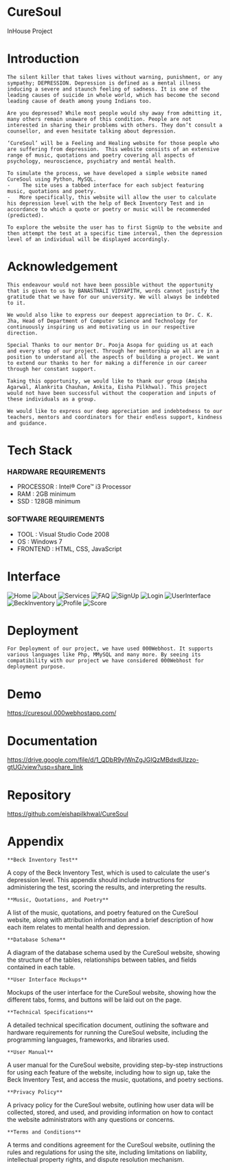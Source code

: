 # CureSoul
InHouse Project 

# Introduction
  
    The silent killer that takes lives without warning, punishment, or any sympathy; DEPRESSION. Depression is defined as a mental illness inducing a severe and staunch feeling of sadness. It is one of the leading causes of suicide in whole world, which has become the second leading cause of death among young Indians too. 
    
    Are you depressed? While most people would shy away from admitting it, many others remain unaware of this condition. People are not interested in sharing their problems with others. They don’t consult a counsellor, and even hesitate talking about depression.

    ‘CureSoul’ will be a Feeling and Healing website for those people who are suffering from depression.  This website consists of an extensive range of music, quotations and poetry covering all aspects of psychology, neuroscience, psychiatry and mental health. 

    To simulate the process, we have developed a simple website named CureSoul using Python, MySQL.
    -    The site uses a tabbed interface for each subject featuring music, quotations and poetry.
    -  	More specifically, this website will allow the user to calculate his depression level with the help of Beck Inventory Test and in accordance to which a quote or poetry or music will be recommended (predicted). 

    To explore the website the user has to first SignUp to the website and then attempt the test at a specific time interval, then the depression level of an individual will be displayed accordingly.
    
# Acknowledgement

    This endeavour would not have been possible without the opportunity that is given to us by BANASTHALI VIDYAPITH, words cannot justify the gratitude that we have for our university. We will always be indebted to it.

    We would also like to express our deepest appreciation to Dr. C. K. Jha, Head of Department of Computer Science and Technology for continuously inspiring us and motivating us in our respective direction.

    Special Thanks to our mentor Dr. Pooja Asopa for guiding us at each and every step of our project. Through her mentorship we all are in a position to understand all the aspects of building a project. We want to extend our thanks to her for making a difference in our career through her constant support.
    
    Taking this opportunity, we would like to thank our group (Amisha Agarwal, Alankrita Chauhan, Ankita, Eisha Pilkhwal). This project would not have been successful without the cooperation and inputs of these individuals as a group.

    We would like to express our deep appreciation and indebtedness to our teachers, mentors and coordinators for their endless support, kindness and guidance.

# Tech Stack

### HARDWARE REQUIREMENTS

- PROCESSOR	:	Intel® Core™ i3 Processor
- RAM 		: 	2GB minimum
- SSD 			: 	128GB minimum

### SOFTWARE REQUIREMENTS

- TOOL		:	Visual Studio Code 2008
- OS			:	Windows 7
- FRONTEND 	:	HTML, CSS, JavaScript

# Interface
 ![Home](https://github.com/eishapilkhwal/CureSoul/blob/main/Interface/homePage_1.png)
 ![About](https://github.com/eishapilkhwal/CureSoul/blob/main/Interface/About_2.png)
 ![Services](https://github.com/eishapilkhwal/CureSoul/blob/main/Interface/Services_3.png)
 ![FAQ](https://github.com/eishapilkhwal/CureSoul/blob/main/Interface/FAQ_4.png)
 ![SignUp](https://github.com/eishapilkhwal/CureSoul/blob/main/Interface/SignUp_5.png)
 ![Login](https://github.com/eishapilkhwal/CureSoul/blob/main/Interface/Login_6.png)
 ![UserInterface](https://github.com/eishapilkhwal/CureSoul/blob/main/Interface/UserInterface_7.png)
 ![BeckInventory](https://github.com/eishapilkhwal/CureSoul/blob/main/Interface/BeckInventory_7.png)
 ![Profile](https://github.com/eishapilkhwal/CureSoul/blob/main/Interface/Profile_8.png)
 ![Score](https://github.com/eishapilkhwal/CureSoul/blob/main/Interface/Score_9.png)

# Deployment
    For Deployment of our project, we have used 000Webhost. It supports various languages like Php, MMySQL and many more. By seeing its compatibility with our project we have considered 000Webhost for deployment purpose.

# Demo
  https://curesoul.000webhostapp.com/
  
# Documentation
  https://drive.google.com/file/d/1_QDbR9ylWnZgJGIQzMBdxdUlzzo-gtUG/view?usp=share_link
  
 # Repository
  https://github.com/eishapilkhwal/CureSoul
  
 

# Appendix
	**Beck Inventory Test**
A copy of the Beck Inventory Test, which is used to calculate the user's depression level. This appendix should include instructions for administering the test, scoring the results, and interpreting the results.
   
    **Music, Quotations, and Poetry**
A list of the music, quotations, and poetry featured on the CureSoul website, along with attribution information and a brief description of how each item relates to mental health and depression.
    
    **Database Schema**
A diagram of the database schema used by the CureSoul website, showing the structure of the tables, relationships between tables, and fields contained in each table.

    **User Interface Mockups**	
Mockups of the user interface for the CureSoul website, showing how the different tabs, forms, and buttons will be laid out on the page.

    **Technical Specifications**
A detailed technical specification document, outlining the software and hardware requirements for running the CureSoul website, including the programming languages, frameworks, and libraries used.

    **User Manual**
A user manual for the CureSoul website, providing step-by-step instructions for using each feature of the website, including how to sign up, take the Beck Inventory Test, and access the music, quotations, and poetry sections.

    **Privacy Policy**
A privacy policy for the CureSoul website, outlining how user data will be collected, stored, and used, and providing information on how to contact the website administrators with any questions or concerns.

    **Terms and Conditions**
A terms and conditions agreement for the CureSoul website, outlining the rules and regulations for using the site, including limitations on liability, intellectual property rights, and dispute resolution mechanism.






 

